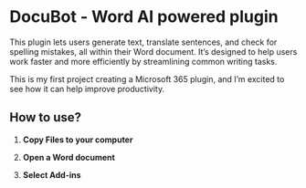 # DocuBot - Word AI powered plugin

This plugin lets users generate text, translate sentences, and check for spelling mistakes, all within their Word document. It’s designed to help users work faster and more efficiently by streamlining common writing tasks.

This is my first project creating a Microsoft 365 plugin, and I’m excited to see how it can help improve productivity.

## How to use?

1. **Copy Files to your computer**

2. **Open a Word document**

3. **Select Add-ins**